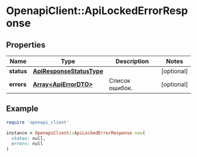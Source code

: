 # OpenapiClient::ApiLockedErrorResponse

## Properties

| Name | Type | Description | Notes |
| ---- | ---- | ----------- | ----- |
| **status** | [**ApiResponseStatusType**](ApiResponseStatusType.md) |  | [optional] |
| **errors** | [**Array&lt;ApiErrorDTO&gt;**](ApiErrorDTO.md) | Список ошибок. | [optional] |

## Example

```ruby
require 'openapi_client'

instance = OpenapiClient::ApiLockedErrorResponse.new(
  status: null,
  errors: null
)
```

